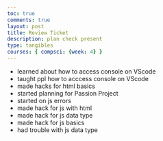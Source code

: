 ```yaml
---
toc: true
comments: true
layout: post
title: Review Ticket
description: plan check present
type: tangibles
courses: { compsci: {week: 4} }
---
```


- learned about how to access console on VScode
- taught ppl how to acccess console on VScode
- made hacks for html basics
- started planning for Passion Project
- started on js errors
- made hack for js with html
- made hack for js data type
- made hack for js basics
- had trouble with js data type
